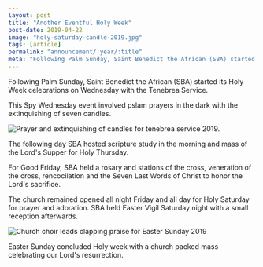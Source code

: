 ```yaml
---
layout: post
title: "Another Eventful Holy Week"
post-date: 2019-04-22
image: "holy-saturday-candle-2019.jpg"
tags: [article]
permalink: "announcement/:year/:title"
meta: "Following Palm Sunday, Saint Benedict the African (SBA) started its Holy Week celebrations on Wednesday with the Tenebrea Service."
---
```

Following Palm Sunday, Saint Benedict the African (SBA) started its Holy Week celebrations on Wednesday with the Tenebrea Service.
<!--more-->

This Spy Wednesday event involved pslam prayers in the dark with the extinquishing of seven candles.

<img src="{{ site.baseurl }}/img/tenebrea-service-2019.jpeg" class="img-responsive" alt="Prayer and extinquishing of candles for tenebrea service 2019.">

The following day SBA hosted scripture study in the morning and mass of the Lord's Supper for Holy Thursday.

For Good Friday, SBA held a rosary and stations of the cross, veneration of the cross, rencocilation and the Seven Last Words of Christ to honor the Lord's sacrifice.

The church remained opened all night Friday and all day for Holy Saturday for prayer and adoration. SBA held Easter Vigil Saturday night with a small reception afterwards.

<img src="{{ site.baseurl }}/img/choir-easter-2019.jpg" class="img-responsive" alt="Church choir leads clapping praise for Easter Sunday 2019">

Easter Sunday concluded Holy week with a church packed mass celebrating our Lord's resurrection.